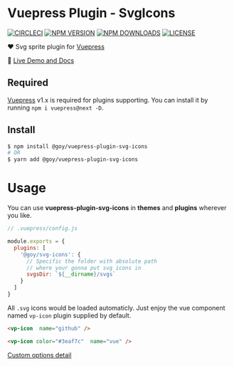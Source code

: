# Vuepress Plugin - SvgIcons

[![CIRCLECI](https://img.shields.io/circleci/project/ntnyq/vuepress-plugin-svg-icons/master.svg?logo=circleci)](https://circleci.com/gh/ntnyq/vuepress-plugin-svg-icons)
[![NPM VERSION](https://img.shields.io/npm/v/@goy/vuepress-plugin-svg-icons.svg)](https://www.npmjs.com/package/@goy/vuepress-plugin-svg-icons)
[![NPM DOWNLOADS](https://img.shields.io/npm/dy/@goy/vuepress-plugin-svg-icons.svg)](https://www.npmjs.com/package/@goy/vuepress-plugin-svg-icons)
[![LICENSE](https://img.shields.io/github/license/ntnyq/vuepress-plugin-svg-icons.svg)](https://github.com/ntnyq/vuepress-plugin-svg-icons/blob/master/LICENSE)

:heart: Svg sprite plugin for [Vuepress](https://vuepress.vuejs.org)

:book: [Live Demo and Docs](https://vp-icon.goyfe.com)

## Required

[Vuepress](https://v1.vuepress.vuejs.org/theme/) v1.x is required for plugins supporting. You can install it by running `npm i vuepress@next -D`.

## Install

``` bash
$ npm install @goy/vuepress-plugin-svg-icons
# OR
$ yarn add @goy/vuepress-plugin-svg-icons
```

# Usage

You can use **vuepress-plugin-svg-icons** in **themes** and **plugins** wherever you like.

``` js
// .vuepress/config.js

module.exports = {
  plugins: [
    '@goy/svg-icons': {
      // Specific the folder with absolute path
      // where your gonna put svg icons in
      svgsDir: `${__dirname}/svgs`
    }
  ]
}
```

All `.svg` icons would be loaded automaticly.
Just enjoy the vue component named `vp-icon` plugin supplied by default.

``` markdown
<vp-icon  name="github" />

<vp-icon color="#3eaf7c"  name="vue" />
```

[Custom options detail](https://vp-icon.goyfe.com/guide)
